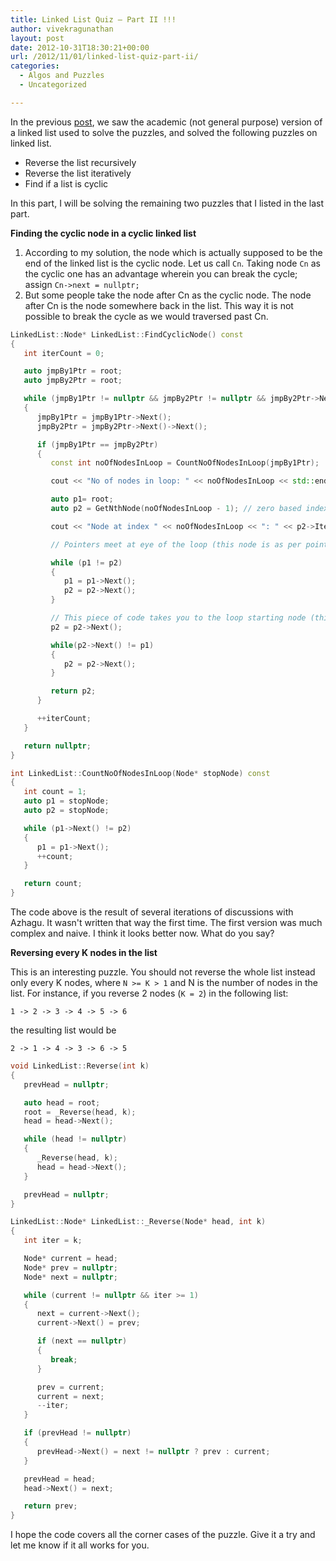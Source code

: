 ```yaml
---
title: Linked List Quiz – Part II !!!
author: vivekragunathan
layout: post
date: 2012-10-31T18:30:21+00:00
url: /2012/11/01/linked-list-quiz-part-ii/
categories:
  - Algos and Puzzles
  - Uncategorized

---
```

In the previous [post](/2012/06/18/linked-list-quiz-part-i), we saw the academic (not general purpose) version of a linked list used to solve the puzzles, and solved the following puzzles on linked list.

- Reverse the list recursively
- Reverse the list iteratively
- Find if a list is cyclic

In this part, I will be solving the remaining two puzzles that I listed in the last part.

**Finding the cyclic node in a cyclic linked list**

1. According to my solution, the node which is actually supposed to be the end of the linked list is the cyclic node. Let us call `Cn`. Taking node `Cn` as the cyclic one has an advantage wherein you can break the cycle; assign `Cn->next = nullptr;`
2. But some people take the node after Cn as the cyclic node. The node after Cn is the node somewhere back in the list. This way it is not possible to break the cycle as we would traversed past Cn.

```cpp
LinkedList::Node* LinkedList::FindCyclicNode() const
{
   int iterCount = 0;

   auto jmpBy1Ptr = root;
   auto jmpBy2Ptr = root;

   while (jmpBy1Ptr != nullptr && jmpBy2Ptr != nullptr && jmpBy2Ptr->Next() != nullptr)
   {
      jmpBy1Ptr = jmpBy1Ptr->Next();
      jmpBy2Ptr = jmpBy2Ptr->Next()->Next();

      if (jmpBy1Ptr == jmpBy2Ptr)
      {
         const int noOfNodesInLoop = CountNoOfNodesInLoop(jmpBy1Ptr);

         cout << "No of nodes in loop: " << noOfNodesInLoop << std::endl;

         auto p1= root;
         auto p2 = GetNthNode(noOfNodesInLoop - 1); // zero based index

         cout << "Node at index " << noOfNodesInLoop << ": " << p2->Item() << std::endl;

         // Pointers meet at eye of the loop (this node is as per point #2 above)

         while (p1 != p2)
         {
            p1 = p1->Next();
            p2 = p2->Next();
         }

         // This piece of code takes you to the loop starting node (this node is as per #1 above)
         p2 = p2->Next();

         while(p2->Next() != p1)
         {
            p2 = p2->Next();
         }

         return p2;
      }

      ++iterCount;
   }

   return nullptr;
}

int LinkedList::CountNoOfNodesInLoop(Node* stopNode) const
{
   int count = 1;
   auto p1 = stopNode;
   auto p2 = stopNode;

   while (p1->Next() != p2)
   {
      p1 = p1->Next();
      ++count;
   }

   return count;
}
```

The code above is the result of several iterations of discussions with Azhagu. It wasn't written that way the first time. The first version was much complex and naive. I think it looks better now. What do you say?

**Reversing every K nodes in the list**

This is an interesting puzzle. You should not reverse the whole list instead only every K nodes, where `N >= K > 1` and N is the number of nodes in the list. For instance, if you reverse 2 nodes (`K = 2`) in the following list:

```
1 -> 2 -> 3 -> 4 -> 5 -> 6
```

the resulting list would be

```
2 -> 1 -> 4 -> 3 -> 6 -> 5
```

```cpp
void LinkedList::Reverse(int k)
{
   prevHead = nullptr;

   auto head = root;
   root = _Reverse(head, k);
   head = head->Next();

   while (head != nullptr)
   {
      _Reverse(head, k);
      head = head->Next();
   }

   prevHead = nullptr;
}

LinkedList::Node* LinkedList::_Reverse(Node* head, int k)
{
   int iter = k;

   Node* current = head;
   Node* prev = nullptr;
   Node* next = nullptr;

   while (current != nullptr && iter >= 1)
   {
      next = current->Next();
      current->Next() = prev;

      if (next == nullptr)
      {
         break;
      }

      prev = current;
      current = next;
      --iter;
   }

   if (prevHead != nullptr)
   {
      prevHead->Next() = next != nullptr ? prev : current;
   }

   prevHead = head;
   head->Next() = next;

   return prev;
}
```

I hope the code covers all the corner cases of the puzzle. Give it a try and let me know if it all works for you.
